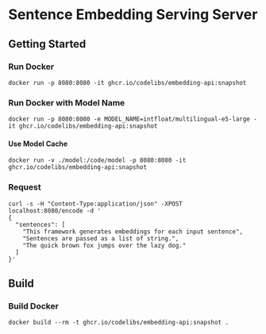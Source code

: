 # Sentence Embedding Serving Server

## Getting Started

### Run Docker

```
docker run -p 8080:8080 -it ghcr.io/codelibs/embedding-api:snapshot
```

### Run Docker with Model Name

```
docker run -p 8080:8080 -e MODEL_NAME=intfloat/multilingual-e5-large -it ghcr.io/codelibs/embedding-api:snapshot
```

#### Use Model Cache

```
docker run -v ./model:/code/model -p 8080:8080 -it ghcr.io/codelibs/embedding-api:snapshot
```

### Request

```
curl -s -H "Content-Type:application/json" -XPOST localhost:8080/encode -d '
{
  "sentences": [
    "This framework generates embeddings for each input sentence",
    "Sentences are passed as a list of string.",
    "The quick brown fox jumps over the lazy dog."
  ]
}'
```

## Build

### Build Docker

```
docker build --rm -t ghcr.io/codelibs/embedding-api:snapshot .
```

